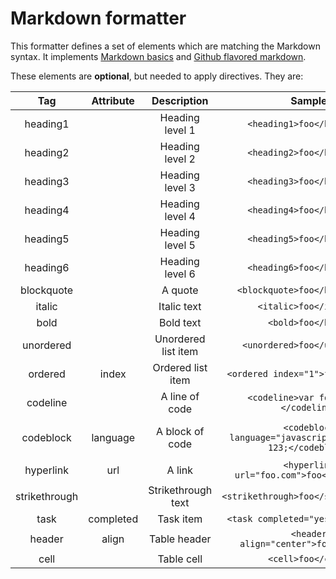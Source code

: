 # Markdown formatter
This formatter defines a set of elements which are matching the Markdown syntax.
It implements [Markdown basics](https://help.github.com/articles/markdown-basics/) and [Github flavored markdown](https://help.github.com/articles/github-flavored-markdown/).

These elements are **optional**, but needed to apply directives. They are:

 Tag | Attribute | Description | Sample | Output |
 :----: | :----: | :----: | :----: | :----: |
 heading1 |  | Heading level 1 | `<heading1>foo</heading1>` | `# foo` |
 heading2 |  | Heading level 2 | `<heading2>foo</heading2>` | `## foo` |
 heading3 |  | Heading level 3 | `<heading3>foo</heading3>` | `### foo` |
 heading4 |  | Heading level 4 | `<heading4>foo</heading4>` | `#### foo` |
 heading5 |  | Heading level 5 | `<heading5>foo</heading5>` | `##### foo` |
 heading6 |  | Heading level 6 | `<heading6>foo</heading6>` | `###### foo` |
 blockquote |  | A quote | `<blockquote>foo</blockquote>` | `> foo` |
 italic |  | Italic text | `<italic>foo</italic>` | `*foo*` |
 bold |  | Bold text | `<bold>foo</bold>` | `**foo**` |
 unordered |  | Unordered list item | `<unordered>foo</unordered>` | `* foo` |
 ordered | index | Ordered list item | `<ordered index="1">foo</ordered>` | `1. foo` |
 codeline |  | A line of code | `<codeline>var foo = 123;</codeline>` | ``var foo = 123;`` |
 codeblock | language | A block of code | `<codeblock language="javascript">var foo = 123;</codeblock>` | ````var foo = 123;````` |
 hyperlink | url | A link | `<hyperlink url="foo.com">foo</hyperlink>` | `[foo](foo.com)` |
 strikethrough |  | Strikethrough text | `<strikethrough>foo</strikethrough>` | `~~foo~~` |
 task | completed | Task item | `<task completed="yes">foo</task>` | `* [x] foo` |
 header | align | Table header | `<header align="center">foo</header>` | `| foo |  | :----: |` |
 cell |  | Table cell | `<cell>foo</cell>` | `| foo |` |
